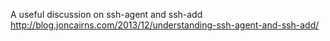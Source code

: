 A useful discussion on ssh-agent and ssh-add
http://blog.joncairns.com/2013/12/understanding-ssh-agent-and-ssh-add/